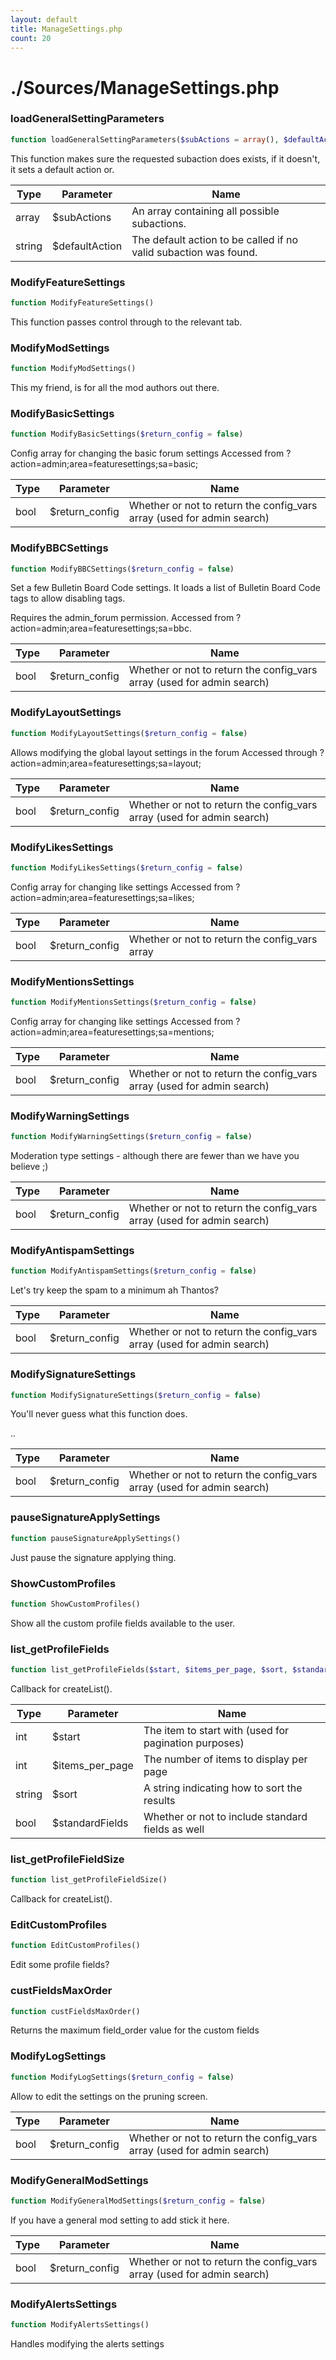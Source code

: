 ```yaml
---
layout: default
title: ManageSettings.php
count: 20
---
```


# ./Sources/ManageSettings.php

### loadGeneralSettingParameters

```php
function loadGeneralSettingParameters($subActions = array(), $defaultAction = null)
```
This function makes sure the requested subaction does exists, if it doesn't, it sets a default action or.



Type|Parameter|Name
---|---|---
array|$subActions|An array containing all possible subactions.
string|$defaultAction|The default action to be called if no valid subaction was found.
### ModifyFeatureSettings

```php
function ModifyFeatureSettings()
```
This function passes control through to the relevant tab.



### ModifyModSettings

```php
function ModifyModSettings()
```
This my friend, is for all the mod authors out there.



### ModifyBasicSettings

```php
function ModifyBasicSettings($return_config = false)
```
Config array for changing the basic forum settings
Accessed  from ?action=admin;area=featuresettings;sa=basic;



Type|Parameter|Name
---|---|---
bool|$return_config|Whether or not to return the config_vars array (used for admin search)
### ModifyBBCSettings

```php
function ModifyBBCSettings($return_config = false)
```
Set a few Bulletin Board Code settings. It loads a list of Bulletin Board Code tags to allow disabling tags.

Requires the admin_forum permission.
Accessed from ?action=admin;area=featuresettings;sa=bbc.

Type|Parameter|Name
---|---|---
bool|$return_config|Whether or not to return the config_vars array (used for admin search)
### ModifyLayoutSettings

```php
function ModifyLayoutSettings($return_config = false)
```
Allows modifying the global layout settings in the forum
Accessed through ?action=admin;area=featuresettings;sa=layout;



Type|Parameter|Name
---|---|---
bool|$return_config|Whether or not to return the config_vars array (used for admin search)
### ModifyLikesSettings

```php
function ModifyLikesSettings($return_config = false)
```
Config array for changing like settings
Accessed  from ?action=admin;area=featuresettings;sa=likes;



Type|Parameter|Name
---|---|---
bool|$return_config|Whether or not to return the config_vars array
### ModifyMentionsSettings

```php
function ModifyMentionsSettings($return_config = false)
```
Config array for changing like settings
Accessed  from ?action=admin;area=featuresettings;sa=mentions;



Type|Parameter|Name
---|---|---
bool|$return_config|Whether or not to return the config_vars array (used for admin search)
### ModifyWarningSettings

```php
function ModifyWarningSettings($return_config = false)
```
Moderation type settings - although there are fewer than we have you believe ;)



Type|Parameter|Name
---|---|---
bool|$return_config|Whether or not to return the config_vars array (used for admin search)
### ModifyAntispamSettings

```php
function ModifyAntispamSettings($return_config = false)
```
Let's try keep the spam to a minimum ah Thantos?



Type|Parameter|Name
---|---|---
bool|$return_config|Whether or not to return the config_vars array (used for admin search)
### ModifySignatureSettings

```php
function ModifySignatureSettings($return_config = false)
```
You'll never guess what this function does.

..

Type|Parameter|Name
---|---|---
bool|$return_config|Whether or not to return the config_vars array (used for admin search)
### pauseSignatureApplySettings

```php
function pauseSignatureApplySettings()
```
Just pause the signature applying thing.



### ShowCustomProfiles

```php
function ShowCustomProfiles()
```
Show all the custom profile fields available to the user.



### list_getProfileFields

```php
function list_getProfileFields($start, $items_per_page, $sort, $standardFields)
```
Callback for createList().



Type|Parameter|Name
---|---|---
int|$start|The item to start with (used for pagination purposes)
int|$items_per_page|The number of items to display per page
string|$sort|A string indicating how to sort the results
bool|$standardFields|Whether or not to include standard fields as well
### list_getProfileFieldSize

```php
function list_getProfileFieldSize()
```
Callback for createList().



### EditCustomProfiles

```php
function EditCustomProfiles()
```
Edit some profile fields?



### custFieldsMaxOrder

```php
function custFieldsMaxOrder()
```
Returns the maximum field_order value for the custom fields



### ModifyLogSettings

```php
function ModifyLogSettings($return_config = false)
```
Allow to edit the settings on the pruning screen.



Type|Parameter|Name
---|---|---
bool|$return_config|Whether or not to return the config_vars array (used for admin search)
### ModifyGeneralModSettings

```php
function ModifyGeneralModSettings($return_config = false)
```
If you have a general mod setting to add stick it here.



Type|Parameter|Name
---|---|---
bool|$return_config|Whether or not to return the config_vars array (used for admin search)
### ModifyAlertsSettings

```php
function ModifyAlertsSettings()
```
Handles modifying the alerts settings



